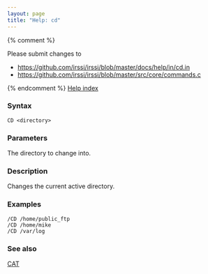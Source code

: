 ```yaml
---
layout: page
title: "Help: cd"
---
```


{% comment %}

Please submit changes to
- https://github.com/irssi/irssi/blob/master/docs/help/in/cd.in
- https://github.com/irssi/irssi/blob/master/src/core/commands.c


{% endcomment %}
[Help index](/documentation/help)

### Syntax ###

<div class="highlight irssisyntax"><pre style="\-\-cmdlen:2ch"><code><span class="synB">CD</span> <span class="synB05">&lt;directory></span></code></pre></div>



### Parameters ###

The directory to change into.

### Description ###

Changes the current active directory.

### Examples ###

    /CD /home/public_ftp
    /CD /home/mike
    /CD /var/log

### See also ###
[CAT](/documentation/help/cat)

